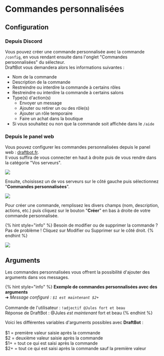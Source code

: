 # Commandes personnalisées

## Configuration

### Depuis Discord

Vous pouvez créer une commande personnalisée avec la commande `/config`, en vous rendant ensuite dans l'onglet "Commandes personnalisées" du sélecteur.\
DraftBot vous demandera alors les informations suivantes :

* Nom de la commande
* Description de la commande
* Restreindre ou interdire la commande à certains rôles
* Restreindre ou interdire la commande à certains salons
* Type(s) d'action(s)&#x20;
  * Envoyer un message
  * Ajouter ou retirer un ou des rôle(s)
  * Ajouter un rôle temporaire 
  * Faire un achat dans la boutique
* Si vous souhaitez ou non que la commande soit affichée dans le `/aide`

### Depuis le panel web

Vous pouvez configurer les commandes personnalisées depuis le panel web : [draftbot.fr](https://draftbot.fr).\
Il vous suffira de vous connecter en haut à droite puis de vous rendre dans la catégorie "Vos serveurs".

![](<./../.gitbook/assets/Commandes personnalisées_accueil site.png>)

Ensuite, choisissez un de vos serveurs sur le côté gauche puis sélectionnez "**Commandes personnalisées**".

![](<./../.gitbook/assets/Commandes personnalisées\_commandes personnalisées.png>)

Pour créer une commande, remplissez les divers champs (nom, description, actions, etc.) puis cliquez sur le bouton "**Créer**" en bas à droite de votre commande personnalisée.

{% hint style="info" %}
Besoin de modifier ou de supprimer la commande ? \
Pas de problème ! Cliquez sur Modifier ou Supprimer sur le côté droit.
{% endhint %}

![](<./../.gitbook/assets/Commandes personnalisées\_modifier une commande.png>)

## Arguments

Les commandes personnalisées vous offrent la possibilité d'ajouter des arguments dans vos messages.

{% hint style="info" %}
**Exemple de commandes personnalisées avec des arguments**\
➜ _Message configuré : `$1 est maintenant $2+`_\
\
Commande de l'utilisateur : `!adjectif @Jules fort et beau`\
Réponse de DraftBot : @Jules _est maintenant_ fort et beau
{% endhint %}

Voici les différentes variables d'arguments possibles avec **DraftBot** :\
\
$1 = première valeur saisie après la commande\
$2 = deuxième valeur saisie après la commande\
$1+ = tout ce qui est saisi après la commande\
$2+ = tout ce qui est saisi après la commande sauf la première valeur
